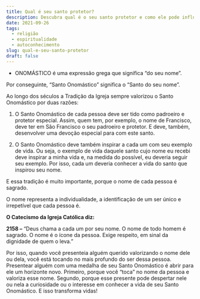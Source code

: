 ```yaml
---
title: Qual é seu santo protetor?
description: Descubra qual é o seu santo protetor e como ele pode influenciar sua vida.
date: 2021-09-26
tags:
  - religião
  - espiritualidade
  - autoconhecimento
slug: qual-e-seu-santo-protetor
draft: false
---
```


- ONOMÁSTICO é uma expressão grega que significa “do seu nome”.

Por conseguinte, “Santo Onomástico” significa o “Santo do seu nome”.

Ao longo dos séculos a Tradição da Igreja sempre valorizou o Santo Onomástico por duas razões:

1. O Santo Onomástico de cada pessoa deve ser tido como padroeiro e protetor especial. Assim, quem tem, por exemplo, o nome de Francisco, deve ter em São Francisco o seu padroeiro e protetor. E deve, também, desenvolver uma devoção especial para com este santo.

2. O Santo Onomástico deve também inspirar a cada um com seu exemplo de vida. Ou seja, o exemplo de vida daquele santo cujo nome eu recebi deve inspirar a minha vida e, na medida do possível, eu deveria seguir seu exemplo. Por isso, cada um deveria conhecer a vida do santo que inspirou seu nome.

E essa tradição é muito importante, porque o nome de cada pessoa é sagrado.

O nome representa a individualidade, a identificação de um ser único e irrepetível que cada pessoa é.

**O Catecismo da Igreja Católica diz:**

**2158 –** “Deus chama a cada um por seu nome. O nome de todo homem é sagrado. O nome é o ícone da pessoa. Exige respeito, em sinal da dignidade de quem o leva.”

Por isso, quando você presenteia alguém querido valorizando o nome dele ou dela, você está tocando no mais profundo do ser dessa pessoa. Presentear alguém com uma medalha de seu Santo Onomástico é abrir para ele um horizonte novo. Primeiro, porque você “toca” no nome da pessoa e valoriza esse nome. Segundo, porque esse presente pode despertar nele ou nela a curiosidade ou o interesse em conhecer a vida de seu Santo Onomástico. E isso transforma vidas!